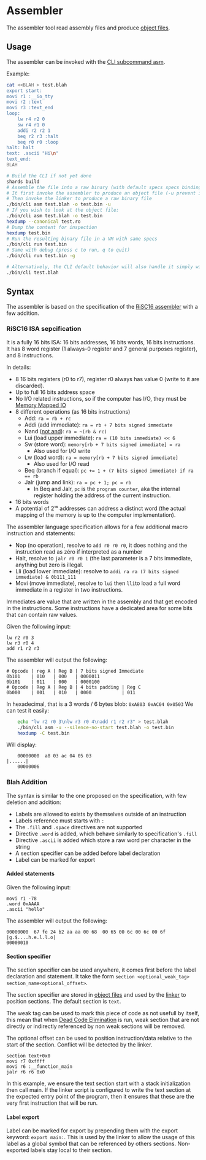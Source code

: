 # Assembler

The assembler tool read assembly files and produce [object files](/wiki/object.md).  

## Usage

The assembler can be invoked with the [CLI subcommand asm](/wiki/cli.md#asm).

Example: 
```sh
cat <<BLAH > test.blah
export start:
movi r1 :__io_tty
movi r2 :text
movi r3 :text_end
loop:
    lw r4 r2 0
    sw r4 r1 0
    addi r2 r2 1
    beq r2 r3 :halt
    beq r0 r0 :loop
halt: halt
text: .ascii "Hi\n"
text_end:
BLAH

# Build the CLI if not yet done
shards build
# Assemble the file into a raw binary (with default specs specs binding std in/out to address :__io_tty)
# It first invoke the assembler to produce an object file (-u prevent it to be serialized)
# Then invoke the linker to produce a raw binary file
./bin/cli asm test.blah -o test.bin -u
# If you wish to look at the object file:
./bin/cli asm test.blah -o test.bin
hexdump --canonical test.ro
# Dump the content for inspection
hexdump test.bin
# Run the resulting binary file in a VM with same specs
./bin/cli run test.bin
# Same with debug (press c to run, q to quit)
./bin/cli run test.bin -g

# Alternatively, the CLI default behavior will also handle it simply with:
./bin/cli test.blah 
```

## Syntax

The assembler is based on the specification of the [RiSC16 assembler](https://user.eng.umd.edu/~blj/risc/RiSC-isa.pdf) with a few addition.

### RiSC16 ISA sepcification

It is a fully 16 bits ISA: 16 bits addresses, 16 bits words, 16 bits instructions. 
It has 8 word register (1 always-0 register and 7 general purposes register), and 8 instructions.

In details:
- 8 16 bits registers (r0 to r7), register r0 always has value 0 (write to it are discarded).
- Up to full 16 bits address space
- No I/O related instructions, so if the computer has I/O, they must be [Memory Mapped IO](https://en.wikipedia.org/wiki/Memory-mapped_I/O)
- 8 different operations (as 16 bits instructions)
	- Add: `ra = rb + rc`
	- Addi (add immediate): `ra = rb + 7 bits signed immediate`
	- Nand ([not and](https://en.wikipedia.org/wiki/NAND_gate)): `ra = ~(rb & rc)`
	- Lui (load upper immediate): `ra = (10 bits immediate) << 6`
	- Sw (store word): `memory[rb + 7 bits signed immediate] = ra`
		- Also used for I/O write
	- Lw (load word): `ra = memory[rb + 7 bits signed immediate]`
		- Also used for I/O read
	- Beq (branch if equal): `pc += 1 + (7 bits signed immediate) if ra == rb`
	- Jalr (jump and link): `ra = pc + 1; pc = rb`
		- In Beq and Jalr, `pc` is the `program counter`, aka the internal register holding the address of the current instruction.
- 16 bits words
- A potential of 2¹⁶ addresses can address a distinct word (the actual mapping of the memory is up to the computer implementation).

The assembler language specification allows for a few additional macro instruction and statements:
- Nop (no operation), resolve to `add r0 r0 r0`, it does nothing and the instruction read as zéro if interpreted as a number
- Halt, resolve to `jalr r0 r0 1` (the last parameter is a 7 bits immediate, anything but zero is illegal. 
- Lli (load lower immediate): resolve to `addi ra ra (7 bits signed immediate) & 0b111_111`
- Movi (move immediate), resolve to `lui` then `lli`to load a full word immediate in a register in two instructions.

Immediates are value that are written in the assembly and that get encoded in the instructions. Some instructions have a dedicated area for some bits that can contain raw values. 

Given the following input:

```
lw r2 r0 3
lw r3 r0 4
add r1 r2 r3
```

The assembler will output the following:

```
# Opcode | reg A | Reg B | 7 bits signed Immediate
0b101    | 010   | 000   | 0000011
0b101    | 011   | 000   | 0000100
# Opcode | Reg A | Reg B | 4 bits padding | Reg C
0b000    | 001   | 010   | 0000           | 011 
```

In hexadecimal, that is a 3 words / 6 bytes blob:
`0xA803 0xAC04 0x0503` 
We can test it easily:

```sh
    echo "lw r2 r0 3\nlw r3 r0 4\nadd r1 r2 r3" > test.blah
    ./bin/cli asm -u --silence-no-start test.blah -o test.bin
    hexdump -C test.bin
```

Will display:

```
    00000000  a8 03 ac 04 05 03                                 |......|
    00000006
```

### Blah Addition

The syntax is similar to the one proposed on the specification, with few deletion and addition:
- Labels are allowed to exists by themselves outside of an instruction
- Labels reference must starts with `:`
- The `.fill` and `.space` directives are not supported
- Directive `.word` is added, which behave similarly to specification's `.fill`
- Directive `.ascii` is added which store a raw word per character in the string
- A section specifier can be added before label declaration
- Label can be marked for export


#### Added statements

Given the following input:

```
movi r1 -78
.word 0xAAAA
.ascii "hello"
```

The assembler will output the following:

```
00000000  67 fe 24 b2 aa aa 00 68  00 65 00 6c 00 6c 00 6f  |g.$....h.e.l.l.o|
00000010
```

#### Section specifier

The section specifier can be used anywhere, it comes first before the label declaration and statement.
It take the form `section <optional_weak_tag> section_name<optional_offset>`.

The section specifier are stored in [object files](/wiki/object.md) and used by the [linker](/wiki/linker.md) to position sections. The default section is `text`.

The weak tag can be used to mark this piece of code as not usefull by itself, this mean that when [Dead Code Elimination](/wiki/linker.md#dce) is run, weak section that are not directly or indirectly referenced by non weak sections will be removed. 

The optional offset can be used to position instruction/data relative to the start of the section. Conflict will be detected by the linker.

```blah
section text+0x0
movi r7 0xffff
movi r6 :__function_main
jalr r6 r6 0x0
```

In this example, we ensure the text section start with a stack initialization then call main.
If the linker script is configured to write the text section at the expected entry point of the program, then it ensures that these are the very first instruction that will be run. 

#### Label export

Label can be marked for export by prepending them with the export keyword: `export main:`.
This is used by the linker to allow the usage of this label as a global symbol that can be referenced by others sections. Non-exported labels stay local to their section.
